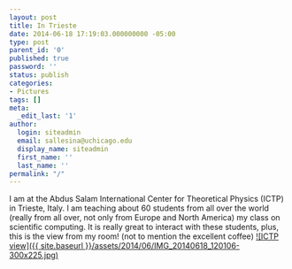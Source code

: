 ```yaml
---
layout: post
title: In Trieste
date: 2014-06-18 17:19:03.000000000 -05:00
type: post
parent_id: '0'
published: true
password: ''
status: publish
categories:
- Pictures
tags: []
meta:
  _edit_last: '1'
author:
  login: siteadmin
  email: sallesina@uchicago.edu
  display_name: siteadmin
  first_name: ''
  last_name: ''
permalink: "/"
---
```

I am at the Abdus Salam International Center for Theoretical Physics (ICTP) in Trieste, Italy. I am teaching about 60 students from all over the world (really from all over, not only from Europe and North America) my class on scientific computing. It is really great to interact with these students, plus, this is the view from my room! (not to mention the excellent coffee) [![ICTP view]({{ site.baseurl }}/assets/2014/06/IMG_20140618_120106-300x225.jpg)](http://allesinalab.uchicago.edu/wp-content/uploads/2014/06/IMG_20140618_120106.jpg)

